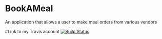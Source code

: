 # BookAMeal
An application that allows a user to make meal orders from various vendors

#Link to my Travis account
[![Build Status](https://travis-ci.org/DerekWasswa/BookAMeal.svg?branch=develop-api)](https://travis-ci.org/DerekWasswa/BookAMeal)
